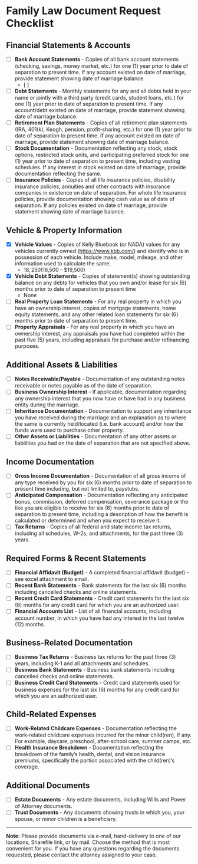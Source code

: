 # Family Law Document Request Checklist

## Financial Statements & Accounts

- [ ] **Bank Account Statements** - Copies of all bank account statements (checking, savings, money market, etc.) for one (1) year prior to date of separation to present time. If any account existed on date of marriage, provide statement showing date of marriage balance.
	- [ ] 
- [ ] **Debt Statements** - Monthly statements for any and all debts held in your name or jointly with a third party (credit cards, student loans, etc.) for one (1) year prior to date of separation to present time. If any account/debt existed on date of marriage, provide statement showing date of marriage balance.
- [ ] **Retirement Plan Statements** - Copies of all retirement plan statements (IRA, 401(k), Keogh, pension, profit-sharing, etc.) for one (1) year prior to date of separation to present time. If any account existed on date of marriage, provide statement showing date of marriage balance.
- [ ] **Stock Documentation** - Documentation reflecting any stock, stock options, restricted stock units, and participating preferred stock for one (1) year prior to date of separation to present time, including vesting schedules. If any interest in stock existed on date of marriage, provide documentation reflecting the same.
- [ ] **Insurance Policies** - Copies of all life insurance policies, disability insurance policies, annuities and other contracts with insurance companies in existence on date of separation. For whole life insurance policies, provide documentation showing cash value as of date of separation. If any policies existed on date of marriage, provide statement showing date of marriage balance.

## Vehicle & Property Information

- [x] **Vehicle Values** - Copies of Kelly Bluebook (or NADA) values for any vehicles currently owned (https://www.kbb.com/) and identify who is in possession of each vehicle. Include make, model, mileage, and other information used to calculate the same.
	- $18,250 ($16,500 - $19,500)
- [x] **Vehicle Debt Statements** - Copies of statement(s) showing outstanding balance on any debts for vehicles that you own and/or lease for six (6) months prior to date of separation to present time
	- None
- [ ] **Real Property Loan Statements** - For any real property in which you have an ownership interest, copies of mortgage statements, home equity statements, and any other related loan statements for six (6) months prior to date of separation to present time.
- [ ] **Property Appraisals** - For any real property in which you have an ownership interest, any appraisals you have had completed within the past five (5) years, including appraisals for purchase and/or refinancing purposes.

## Additional Assets & Liabilities

- [ ] **Notes Receivable/Payable** - Documentation of any outstanding notes receivable or notes payable as of the date of separation.
- [ ] **Business Ownership Interest** - If applicable, documentation regarding any ownership interest that you now have or have had in any business entity during the marriage.
- [ ] **Inheritance Documentation** - Documentation to support any inheritance you have received during the marriage and an explanation as to where the same is currently held/located (i.e. bank account) and/or how the funds were used to purchase other property.
- [ ] **Other Assets or Liabilities** - Documentation of any other assets or liabilities you had on the date of separation that are not specified above.

## Income Documentation
- [ ] **Gross Income Documentation** - Documentation of all gross income of any type received by you for six (6) months prior to date of separation to present time including, but not limited to, paystubs.
- [ ] **Anticipated Compensation** - Documentation reflecting any anticipated bonus, commission, deferred compensation, severance package or the like you are eligible to receive for six (6) months prior to date of separation to present time, including a description of how the benefit is calculated or determined and when you expect to receive it.
- [ ] **Tax Returns** - Copies of all federal and state income tax returns, including all schedules, W-2s, and attachments, for the past three (3) years.

## Required Forms & Recent Statements
- [ ] **Financial Affidavit (Budget)** - A completed financial affidavit (budget) – see excel attachment to email.
- [ ] **Recent Bank Statements** - Bank statements for the last six (6) months including cancelled checks and online statements.
- [ ] **Recent Credit Card Statements** - Credit card statements for the last six (6) months for any credit card for which you are an authorized user.
- [ ] **Financial Accounts List** - List of all financial accounts, including account number, in which you have had any interest in the last twelve (12) months.

## Business-Related Documentation
- [ ] **Business Tax Returns** - Business tax returns for the past three (3) years, including K-1 and all attachments and schedules.
- [ ] **Business Bank Statements** - Business bank statements including cancelled checks and online statements.
- [ ] **Business Credit Card Statements** - Credit card statements used for business expenses for the last six (6) months for any credit card for which you are an authorized user.

## Child-Related Expenses
- [ ] **Work-Related Childcare Expenses** - Documentation reflecting the work-related childcare expenses incurred for the minor child(ren), if any. For example, daycare, preschool, after-school care, summer camps, etc.
- [ ] **Health Insurance Breakdown** - Documentation reflecting the breakdown of the family’s health, dental, and vision insurance premiums, specifically the portion associated with the child(ren)’s coverage.

## Additional Documents
- [ ] **Estate Documents** - Any estate documents, including Wills and Power of Attorney documents.
- [ ] **Trust Documents** - Any documents showing trusts in which you, your spouse, or minor children is a beneficiary.

-----

**Note:** Please provide documents via e-mail, hand-delivery to one of our locations, Sharefile link, or by mail. Choose the method that is most convenient for you. If you have any questions regarding the documents requested, please contact the attorney assigned to your case.